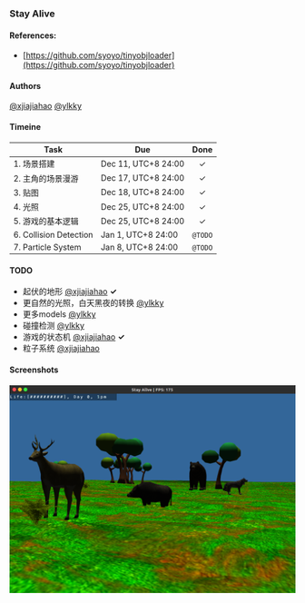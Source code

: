### Stay Alive

#### References:
* [https://github.com/syoyo/tinyobjloader](https://github.com/syoyo/tinyobjloader)

#### Authors
[@xjiajiahao](https://github.com/xjiajiahao)
[@ylkky](https://github.com/ylkky)

#### Timeine  

| Task | Due | Done |
| --- | --- | :-: |
| 1. 场景搭建 | Dec 11, UTC+8 24:00 | ✓ |  
| 2. 主角的场景漫游 | Dec 17, UTC+8 24:00 | ✓ |  
| 3. 贴图 | Dec 18, UTC+8 24:00 | ✓ |  
| 4. 光照 | Dec 25, UTC+8 24:00 | ✓ |  
| 5. 游戏的基本逻辑 | Dec 25, UTC+8 24:00 | ✓ |  
| 6. Collision Detection | Jan 1, UTC+8 24:00 | `@TODO` |  
| 7. Particle System | Jan 8, UTC+8 24:00 | `@TODO` |  

#### TODO

* 起伏的地形  [@xjiajiahao](https://github.com/xjiajiahao)  **✓**  
* 更自然的光照，白天黑夜的转换  [@ylkky](https://github.com/ylkky)  
* 更多models  [@ylkky](https://github.com/ylkky)  
* 碰撞检测  [@ylkky](https://github.com/ylkky)  
* 游戏的状态机  [@xjiajiahao](https://github.com/xjiajiahao)  **✓**  
* 粒子系统  [@xjiajiahao](https://github.com/xjiajiahao)  

#### Screenshots
![screenshot3](https://github.com/Stay-Alive/Stay-Alive/blob/master/screenshots/screenshot3.png)
